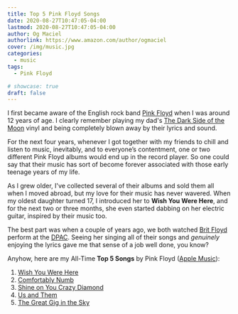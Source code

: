 ```yaml
---
title: Top 5 Pink Floyd Songs
date: 2020-08-27T10:47:05-04:00
lastmod: 2020-08-27T10:47:05-04:00
author: Og Maciel
authorlink: https://www.amazon.com/author/ogmaciel
cover: /img/music.jpg
categories:
  - music
tags:
  - Pink Floyd

# showcase: true
draft: false
---
```


I first became aware of the English rock band [Pink Floyd](https://www.last.fm/music/Pink+Floyd) when I was around 12 years of age. I clearly remember playing my dad's [The Dark Side of the Moon](https://www.last.fm/music/Pink+Floyd/The+Dark+Side+of+the+Moon) vinyl and being completely blown away by their lyrics and sound.

<!--more-->

For the next four years, whenever I got together with my friends to chill and listen to music, inevitably, and to everyone’s contentment, one or two different Pink Floyd albums would end up in the record player. So one could say that their music has sort of become forever associated with those early teenage years of my life.

As I grew older, I've collected several of their albums and sold them all when I moved abroad, but my love for their music has never wavered. When my oldest daughter turned 17, I introduced her to **Wish You Were Here**, and for the next two or three months, she even started dabbing on her electric guitar, inspired by their music too.

The best part was when a couple of years ago, we both watched [Brit Floyd](https://en.wikipedia.org/wiki/Brit_Floyd) perform at the [DPAC](https://www.dpacnc.com/). Seeing her singing all of their songs and *genuinely* enjoying the lyrics gave me that sense of a job well done, you know? 

Anyhow, here are my All-Time **Top 5 Songs** by Pink Floyd ([Apple Music](https://music.apple.com/us/playlist/top-5-pink-floyd-songs/pl.u-NpXm9daspqojBK)):

1. [Wish You Were Here](https://www.last.fm/music/Pink+Floyd/_/Wish+You+Were+Here)
1. [Comfortably Numb](https://www.last.fm/music/Pink+Floyd/_/Comfortably+Numb)
1. [Shine on You Crazy Diamond](https://www.last.fm/music/Pink+Floyd/_/Shine+on+You+Crazy+Diamond+(Pts.+1-5))
1. [Us and Them](https://www.last.fm/music/Pink+Floyd/_/Us+and+Them)
1. [The Great Gig in the Sky](https://www.last.fm/music/Pink+Floyd/_/The+Great+Gig+in+the+Sky)

